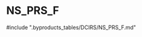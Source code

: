 # NS_PRS_F

<!-- ATTENTION : Ne pas supprimer ou modifier la ligne ci-dessous -->
#include ".byproducts_tables/DCIRS/NS_PRS_F.md"
<!-- ATTENTION : Ne pas supprimer ou modifier la ligne ci-dessus -->
